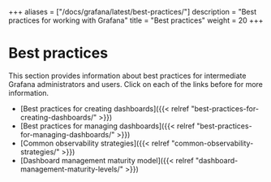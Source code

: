 +++
aliases = ["/docs/grafana/latest/best-practices/"]
description = "Best practices for working with Grafana"
title = "Best practices"
weight = 20
+++

# Best practices

This section provides information about best practices for intermediate Grafana administrators and users. Click on each of the links before for more information.

- [Best practices for creating dashboards]({{< relref "best-practices-for-creating-dashboards/" >}})
- [Best practices for managing dashboards]({{< relref "best-practices-for-managing-dashboards/" >}})
- [Common observability strategies]({{< relref "common-observability-strategies/" >}})
- [Dashboard management maturity model]({{< relref "dashboard-management-maturity-levels/" >}})
